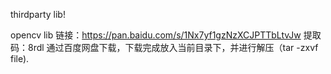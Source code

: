 thirdparty lib!

opencv lib
链接：https://pan.baidu.com/s/1Nx7yf1gzNzXCJPTTbLtvJw 
提取码：8rdl
通过百度网盘下载，下载完成放入当前目录下，并进行解压（tar -zxvf file).
